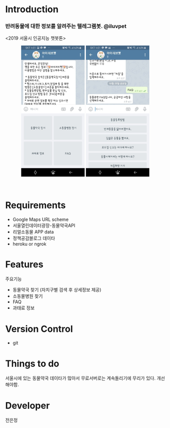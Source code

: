 
# Introduction
### 반려동물에 대한 정보를 알려주는 텔레그램봇. @iluvpet <br />
<2019 서울시 인공지능 챗봇톤><br />
<p style="text-align: center;">
<img width="200px" src="./introimg_1.jpg">
<img width="200px" src="./introimg_2.jpg">

</p>
<br/>

# Requirements
* Google Maps URL scheme
* 서울열린데이터광장-동물약국API
* 리얼소동물 APP data
* 정책공감블로그 데이타
* heroku or ngrok

# Features
주요기능<br />
* 동물약국 찾기 (자치구별 검색 후 상세정보 제공)
* 소동물병원 찾기
* FAQ
* 과태료 정보


# Version Control
* git 

# Things to do
서울시에 있는 동물약국 데이타가 많아서 무료서버로는 계속돌리기에 무리가 있다. 개선해야함.

# Developer
전은정

